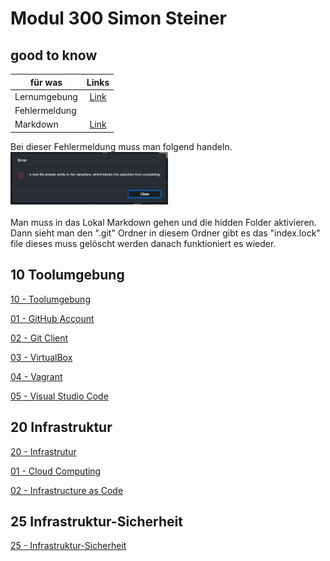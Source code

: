 # Modul 300 Simon Steiner

## good to know


| für was        | Links          |
| ------------- |:-------------:|
|Lernumgebung |  [Link](https://docs.google.com/document/d/1yRA0JxbQXGmQJKh9GMvKuMsjNE1pAtDkRcb2NERJlL0/edit##links)|
| Fehlermeldung  |      |
| Markdown | [Link](https://github.com/adam-p/markdown-here/wiki/Markdown-Cheatsheet#links)     |


Bei dieser Fehlermeldung muss man folgend handeln. <br> 
<img src="https://github.com/TheSimomms/M300-Services/blob/main/LB1/images/fehlermeldung.png" width=50% height=50%><br> 
<br>
Man muss in das Lokal Markdown gehen und die hidden Folder aktivieren.
Dann sieht man den ".git" Ordner in diesem Ordner gibt es das "index.lock" file dieses muss gelöscht werden danach funktioniert es wieder.

## 10 Toolumgebung

[10 - Toolumgebung](https://github.com/mc-b/M300/tree/master/10-Toolumgebung#m300---10-toolumgebung)

[01 - GitHub Account](https://github.com/mc-b/M300/tree/master/10-Toolumgebung#-01---github-account)

[02 - Git Client](https://github.com/mc-b/M300/tree/master/10-Toolumgebung#--02---git-client)

[03 - VirtualBox](https://github.com/mc-b/M300/tree/master/10-Toolumgebung#--03---virtualbox)

[04 - Vagrant](https://github.com/mc-b/M300/tree/master/10-Toolumgebung#--04---vagrant)

[05 - Visual Studio Code](https://github.com/mc-b/M300/tree/master/10-Toolumgebung#-05---visual-studio-code)

## 20 Infrastruktur

[20 - Infrastrutur](https://github.com/mc-b/M300/tree/master/20-Infrastruktur)

[01 - Cloud Computing](https://github.com/mc-b/M300/tree/master/20-Infrastruktur#-01---cloud-computing)

[02 - Infrastructure as Code ](https://github.com/mc-b/M300/tree/master/20-Infrastruktur#-02---infrastructure-as-code)


## 25 Infrastruktur-Sicherheit

[25 - Infrastruktur-Sicherheit](https://github.com/tbz-it/M300/tree/master/25-Sicherheit#m300---25-infrastruktur-sicherheit)
